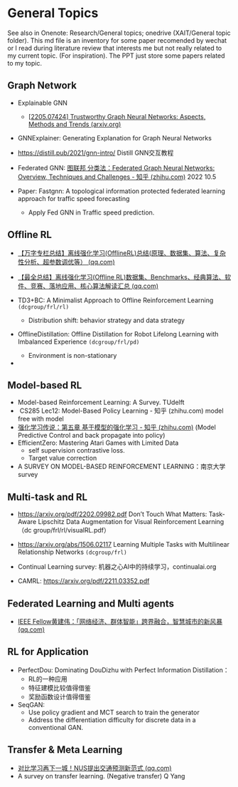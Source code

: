 # General Topics

See also in Onenote: Research/General topics; onedrive (XAIT/General topic folder). This md file is an inventory for some paper recomended by wechat or I read during literature review that interests me but not really related to my current topic. (For inspiration). The PPT just store some papers related to my topic.

## Graph Network

- Explainable GNN 
  - [[2205.07424\] Trustworthy Graph Neural Networks: Aspects, Methods and Trends (arxiv.org)](https://arxiv.org/abs/2205.07424)

- GNNExplainer: Generating Explanation for Graph Neural Networks 
- https://distill.pub/2021/gnn-intro/ Distill GNN交互教程
- Federated GNN: [图联邦 分类法：Federated Graph Neural Networks: Overview, Techniques and Challenges - 知乎 (zhihu.com)](https://zhuanlan.zhihu.com/p/471533433) 2022 10.5
- Paper: Fastgnn: A topological information protected federated learning approach for traffic speed forecasting
  - Apply Fed GNN in Traffic speed prediction.




## Offline RL

- [【万字专栏总结】离线强化学习(OfflineRL)总结(原理、数据集、算法、复杂性分析、超参数调优等） (qq.com)](https://mp.weixin.qq.com/s/4brg4iwyhz7i4p5mTVQxYQ)
- [【最全总结】离线强化学习(Offline RL)数据集、Benchmarks、经典算法、软件、竞赛、落地应用、核心算法解读汇总 (qq.com)](https://mp.weixin.qq.com/s/syNeENyhazbQA1Lk1C_9xg)
- TD3+BC: A Minimalist Approach to Offline Reinforcement Learning `(dcgroup/frl/rl)`
  - Distribution shift: behavior strategy and data strategy
- OfflineDistillation: Offline Distillation for Robot Lifelong Learning with Imbalanced Experience `(dcgroup/frl/pd)`
  - Environment is non-stationary

- 

## Model-based RL

- Model-based Reinforcement Learning: A Survey.  TUdelft
- ​	CS285 Lec12: Model-Based Policy Learning - 知乎 (zhihu.com) model free with model
- [强化学习传说：第五章 基于模型的强化学习 - 知乎 (zhihu.com)](https://zhuanlan.zhihu.com/p/37331693) (Model Predictive Control and back propagate into policy)
- EfficientZero: Mastering Atari Games with Limited Data
  - self supervision contrastive loss.
  - Target value correction
- A SURVEY ON MODEL-BASED REINFORCEMENT LEARNING：南京大学survey


## Multi-task and RL

- https://arxiv.org/pdf/2202.09982.pdf  Don’t Touch What Matters: Task-Aware Lipschitz Data Augmentation
  for Visual Reinforcement Learning （dc group/frl/rl/visualRL.pdf）
  
- https://arxiv.org/abs/1506.02117 Learning Multiple Tasks with Multilinear Relationship Networks `(dcgroup/frl)`

- Continual Learning survey: 机器之心AI中的持续学习，continualai.org

- CAMRL: https://arxiv.org/pdf/2211.03352.pdf

  

## Federated Learning and Multi agents

- [IEEE Fellow黄建伟：「网络经济、群体智能」跨界融合，智慧城市的新风暴 (qq.com)](https://mp.weixin.qq.com/s/sQmCHe3OclSzcAJ-LrctQg)

## RL for Application

[1]: https://towardsdatascience.com/deep-reinforcement-learning-for-automated-stock-trading-f1dad0126a02	"FinRL"

- PerfectDou: Dominating DouDizhu with Perfect Information Distillation：
  - RL的一种应用
  - 特征建模比较值得借鉴
  - 奖励函数设计值得借鉴
- SeqGAN:
  - Use policy gradient and MCT search to train the generator
  - Address the differentiation difficulty for discrete data in a conventional GAN.

## Transfer & Meta Learning

- [对比学习再下一城！NUS提出交通预测新范式 (qq.com)](https://mp.weixin.qq.com/s/ey_pm8dyz413ytcMPv7W_A)
- A survey on transfer learning. (Negative transfer) Q Yang
